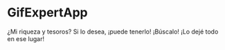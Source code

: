 # GifExpertApp

¿Mi riqueza y tesoros? Si lo desea, ¡puede tenerlo! ¡Búscalo! ¡Lo dejé todo en ese lugar!